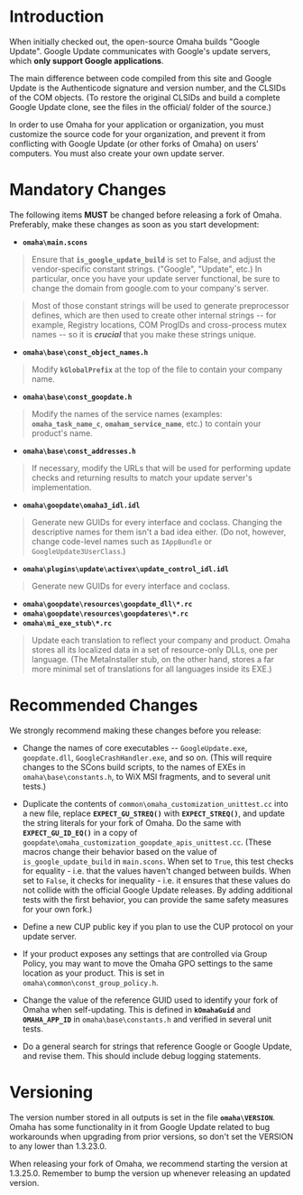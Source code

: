 # Introduction #

When initially checked out, the open-source Omaha builds "Google Update".  Google Update communicates with Google's update servers, which **only support Google applications**.

The main difference between code compiled from this site and Google Update is the Authenticode signature and version number, and the CLSIDs of the COM objects. (To restore the original CLSIDs and build a complete Google Update clone, see the files in the official/ folder of the source.)

In order to use Omaha for your application or organization, you must customize the source code for your organization, and prevent it from conflicting with Google Update (or other forks of Omaha) on users' computers.  You must also create your own update server.

# Mandatory Changes #

The following items **MUST** be changed before releasing a fork of Omaha.  Preferably, make these changes as soon as you start development:

  * **`omaha\main.scons`**

> Ensure that **`is_google_update_build`** is set to False, and adjust the vendor-specific constant strings.  ("Google", "Update", etc.)  In particular, once you have your update server functional, be sure to change the domain from google.com to your company's server.

> Most of those constant strings will be used to generate preprocessor defines, which are then used to create other internal strings -- for example, Registry locations, COM ProgIDs and cross-process mutex names -- so it is _**crucial**_ that you make these strings unique.

  * **`omaha\base\const_object_names.h`**

> Modify **`kGlobalPrefix`** at the top of the file to contain your company name.

  * **`omaha\base\const_goopdate.h`**

> Modify the names of the service names (examples: **`omaha_task_name_c`**, **`omaham_service_name`**, etc.) to contain your product's name.

  * **`omaha\base\const_addresses.h`**

> If necessary, modify the URLs that will be used for performing update checks and returning results to match your update server's implementation.

  * **`omaha\goopdate\omaha3_idl.idl`**

> Generate new GUIDs for every interface and coclass.  Changing the descriptive names for them isn't a bad idea either.  (Do not, however, change code-level names such as `IAppBundle` or `GoogleUpdate3UserClass`.)

  * **`omaha\plugins\update\activex\update_control_idl.idl`**

> Generate new GUIDs for every interface and coclass.

  * **`omaha\goopdate\resources\goopdate_dll\*.rc`**
  * **`omaha\goopdate\resources\goopdateres\*.rc`**
  * **`omaha\mi_exe_stub\*.rc`**

> Update each translation to reflect your company and product.  Omaha stores all its localized data in a set of resource-only DLLs, one per language. (The MetaInstaller stub, on the other hand, stores a far more minimal set of translations for all languages inside its EXE.)

# Recommended Changes #

We strongly recommend making these changes before you release:

  * Change the names of core executables -- `GoogleUpdate.exe`, `goopdate.dll`, `GoogleCrashHandler.exe`, and so on.  (This will require changes to the SCons build scripts, to the names of EXEs in `omaha\base\constants.h`, to WiX MSI fragments, and to several unit tests.)

  * Duplicate the contents of `common\omaha_customization_unittest.cc` into a new file, replace **`EXPECT_GU_STREQ()`** with **`EXPECT_STREQ()`**, and update the string literals for your fork of Omaha.  Do the same with **`EXPECT_GU_ID_EQ()`** in a copy of `goopdate\omaha_customization_goopdate_apis_unittest.cc`.  (These macros change their behavior based on the value of `is_google_update_build` in `main.scons`.  When set to `True`, this test checks for equality - i.e. that the values haven't changed between builds.  When set to `False`, it checks for inequality - i.e. it ensures that these values do not collide with the official Google Update releases.  By adding additional tests with the first behavior, you can provide the same safety measures for your own fork.)

  * Define a new CUP public key if you plan to use the CUP protocol on your update server.

  * If your product exposes any settings that are controlled via Group Policy, you may want to move the Omaha GPO settings to the same location as your product.  This is set in `omaha\common\const_group_policy.h`.

  * Change the value of the reference GUID used to identify your fork of Omaha when self-updating.  This is defined in **`kOmahaGuid`** and **`OMAHA_APP_ID`** in `omaha\base\constants.h` and verified in several unit tests.

  * Do a general search for strings that reference Google or Google Update, and revise them.  This should include debug logging statements.

# Versioning #

The version number stored in all outputs is set in the file **`omaha\VERSION`**.  Omaha has some functionality in it from Google Update related to bug workarounds when upgrading from prior versions, so don't set the VERSION to any lower than 1.3.23.0.

When releasing your fork of Omaha, we recommend starting the version at 1.3.25.0.  Remember to bump the version up whenever releasing an updated version.
